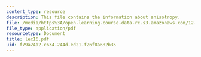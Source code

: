 ```yaml
---
content_type: resource
description: This file contains the information about anisotropy.
file: /media/https%3A/open-learning-course-data-rc.s3.amazonaws.com/12-510-introduction-to-seismology-spring-2010/f79a24a2c634244ded21f26f8a682b35_lec16.pdf
file_type: application/pdf
resourcetype: Document
title: lec16.pdf
uid: f79a24a2-c634-244d-ed21-f26f8a682b35
---
```

